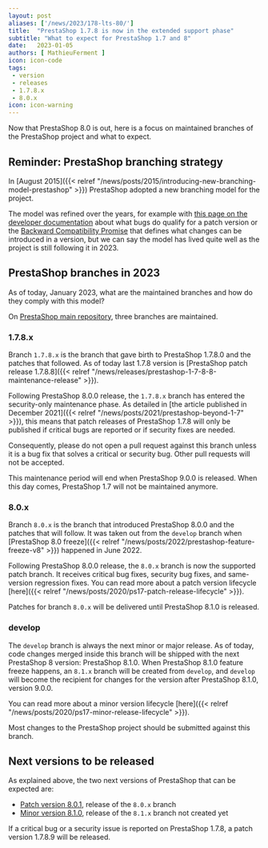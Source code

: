 ```yaml
---
layout: post
aliases: ['/news/2023/178-lts-80/']
title:  "PrestaShop 1.7.8 is now in the extended support phase"
subtitle: "What to expect for PrestaShop 1.7 and 8"
date:   2023-01-05
authors: [ MathieuFerment ]
icon: icon-code
tags:
 - version
 - releases
 - 1.7.8.x
 - 8.0.x
icon: icon-warning
---
```


Now that PrestaShop 8.0 is out, here is a focus on maintained branches of the PrestaShop project and what to expect.

## Reminder: PrestaShop branching strategy

In [August 2015]({{< relref "/news/posts/2015/introducing-new-branching-model-prestashop" >}}) PrestaShop adopted a new branching model for the project.

The model was refined over the years, for example with [this page on the developer documentation](https://devdocs.prestashop-project.org/8/contribute/contribution-guidelines/supported-branches/#bug-fixes-and-patch-branches) about what bugs do qualify for a patch version or the [Backward Compatibility Promise](https://github.com/PrestaShop/ADR/blob/master/0017-backward-compatibility-promise.md) that defines what changes can be introduced in a version, but we can say the model has lived quite well as the project is still following it in 2023.

## PrestaShop branches in 2023

As of today, January 2023, what are the maintained branches and how do they comply with this model?

On [PrestaShop main repository](https://github.com/prestashop/prestashop), three branches are maintained.

### 1.7.8.x

Branch `1.7.8.x` is the branch that gave birth to PrestaShop 1.7.8.0 and the patches that followed. As of today last 1.7.8 version is [PrestaShop patch release 1.7.8.8]({{< relref "/news/releases/prestashop-1-7-8-8-maintenance-release" >}}).

Following PrestaShop 8.0.0 release, the `1.7.8.x` branch has entered the security-only maintenance phase. As detailed in [the article published in December 2021]({{< relref "/news/posts/2021/prestashop-beyond-1-7" >}}), this means that patch releases of PrestaShop 1.7.8 will only be published if critical bugs are reported or if security fixes are needed.

Consequently, please do not open a pull request against this branch unless it is a bug fix that solves a critical or security bug. Other pull requests will not be accepted.

This maintenance period will end when PrestaShop 9.0.0 is released. When this day comes, PrestaShop 1.7 will not be maintained anymore.

### 8.0.x

Branch `8.0.x` is the branch that introduced PrestaShop 8.0.0 and the patches that will follow. It was taken out from the `develop` branch when [PrestaShop 8.0 freeze]({{< relref "/news/posts/2022/prestashop-feature-freeze-v8" >}}) happened in June 2022.

Following PrestaShop 8.0.0 release, the `8.0.x` branch is now the supported patch branch. It receives critical bug fixes, security bug fixes, and same-version regression fixes. You can read more about a patch version lifecycle [here]({{< relref "/news/posts/2020/ps17-patch-release-lifecycle" >}}).

Patches for branch `8.0.x` will be delivered until PrestaShop 8.1.0 is released.

### develop

The `develop` branch is always the next minor or major release. As of today, code changes merged inside this branch will be shipped with the next PrestaShop 8 version: PrestaShop 8.1.0. When PrestaShop 8.1.0 feature freeze happens, an `8.1.x` branch will be created from `develop`, and `develop` will become the recipient for changes for the version after PrestaShop 8.1.0, version 9.0.0.

You can read more about a minor version lifecycle [here]({{< relref "/news/posts/2020/ps17-minor-release-lifecycle" >}}).

Most changes to the PrestaShop project should be submitted against this branch.

## Next versions to be released

As explained above, the two next versions of PrestaShop that can be expected are:
- [Patch version 8.0.1](https://github.com/PrestaShop/PrestaShop/issues/30128), release of the `8.0.x` branch
- [Minor version 8.1.0](https://github.com/PrestaShop/PrestaShop/issues/30719), release of the `8.1.x` branch not created yet

If a critical bug or a security issue is reported on PrestaShop 1.7.8, a patch version 1.7.8.9 will be released.
